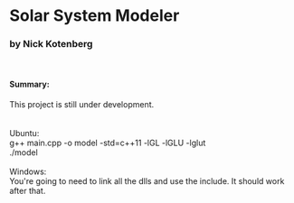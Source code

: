 <h1>Solar System Modeler</h1>
<h3>by Nick Kotenberg</h3>
<br />

<h4>Summary:</h4>
	This project is still under development.
<br /><br /><br />
	Ubuntu:<br />
		g++ main.cpp -o model -std=c++11 -lGL -lGLU -lglut<br />
		./model<br />
<br />
	Windows:<br />
		You're going to need to link all the dlls and use the <Windows.h> include. It should work after that.